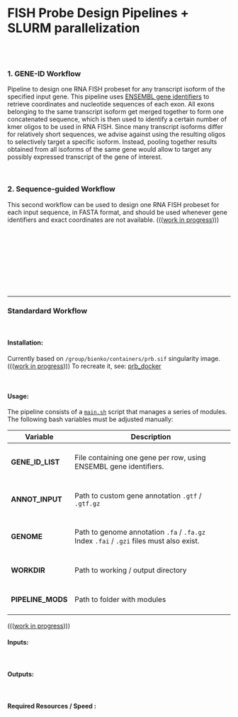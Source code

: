 # FISH Probe Design Pipelines + SLURM parallelization

<br><br>

### 1. GENE-ID Workflow

Pipeline to design one RNA FISH probeset for any transcript isoform of the specified input gene. This pipeline uses <ins>ENSEMBL gene identifiers</ins> to retrieve coordinates and nucleotide sequences of each exon. All exons belonging to the same transcript isoform get merged together to form one concatenated sequence, which is then used to identify a certain number of kmer oligos to be used in RNA FISH. Since many transcript isoforms differ for relatively short sequences, we advise against using the resulting oligos to selectively target a specific isoform. Instead, pooling together results obtained from all isoforms of the same gene would allow to target any possibly expressed transcript of the gene of interest.

<br>

### 2. Sequence-guided Workflow

This second workflow can be used to design one RNA FISH probeset for each input sequence, in FASTA format, and should be used whenever gene identifiers and exact coordinates are not available. (((<ins>work in progress</ins>)))




<br><br><br><br><br><br><br><br>

---- 
### Standardard Workflow

<br>


#### Installation:

Currently based on `/group/bienko/containers/prb.sif` singularity image.<br>
(((<ins>work in progress</ins>))) To recreate it, see: [prb_docker](./prb_docker)

<br>


#### Usage:

The pipeline consists of a [`main.sh`](./pipeline_geneid/modules/txt) script that manages a series of modules. <br>
The following bash variables must be adjusted manually:

 | Variable | Description | 
 | -------- | ----------- | 
 | **GENE_ID_LIST** | <br>File containing one gene per row, using ENSEMBL gene identifiers.<br><br> |
 | **ANNOT_INPUT** | <br>Path to custom gene annotation `.gtf` / `.gtf.gz`<br><br> |
 | **GENOME**      | <br>Path to genome annotation `.fa` / `.fa.gz`<br>Index `.fai` / `.gzi` files must also exist.<br><br> |
 | **WORKDIR** | <br>Path to working / output directory<br><br> | 
 | **PIPELINE_MODS** | <br>Path to folder with modules<br><br> | 

(((<ins>work in progress</ins>)))
<br>



#### Inputs:

<br>



#### Outputs:


<br>




#### Required Resources / Speed :




